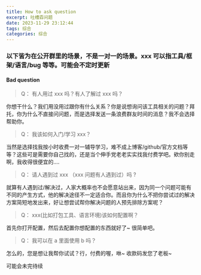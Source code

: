 ```yaml
---
title: How to ask question
excerpt: 吐槽孬问题
date: 2023-11-29 23:12:44
tags: 综合
categories: 综合
---
```


### 以下皆为在公开群里的场景，不是一对一的场景。xxx 可以指工具/框架/语言/bug 等等。可能会不定时更新

#### Bad question

> Q： 有人用过 xxx 吗？有人了解过 xxx 吗？

你想干什么？我们用没用过跟你有什么关系？你是说想询问该工具相关的问题？拜托，你为什么不直接问问题，而是选择发送一条浪费群友时间的消息？我不会选择帮助你。

> Q： 我该如何入门/学习 xxx？

当然是选择找我按小时收费一对一辅导学习，难不成上博客/github/官方文档等等？这些可是需要你自己找的，还是当个伸手党老老实实找我付费学吧。欸你别走啊，我收得很便宜的....

> Q： 请人遇到过 xxx （xxx 问题有人遇到过）吗 ?

就算有人遇到过/解决过，人家大概率也不会愿意站出来，因为同一个问题可能有不同的产生方式，他的解决途径不一定适合你。而且你为什么不把你尝试过的解决方案简短地发出来，好让想尝试帮你解决问题的人预先排除方案呢？

> Q： xxx(比如打包工具、语言环境)该如何配置啊？

首先你打开配置，然后去配置你想配置的东西就好了~ 很简单吧。

> Q： 我可以在 a 里面使用 b 吗？

怎么的，您是想让我帮你试试？行，付费的喔，咻~ 收款码发您了老板~

可能会未完待续
